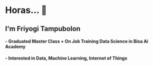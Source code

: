 # Horas... 👋

## I'm Friyogi Tampubolon

#### - Graduated Master Class + On Job Training Data Science in Bisa Ai Academy
#### - Interested in Data, Machine Learning, Internet of Things
<!--
**1friyogi/1friyogi** is a ✨ _special_ ✨ repository because its `README.md` (this file) appears on your GitHub profile.

Here are some ideas to get you started:

- 🔭 I’m currently working on ...
- 🌱 I’m currently learning ...
- 👯 I’m looking to collaborate on ...sd
- 🤔 I’m looking for help with ...
- 💬 Ask me about ...
- 📫 How to reach me: ...
- 😄 Pronouns: ...
- ⚡ Fun fact: ...
-->
